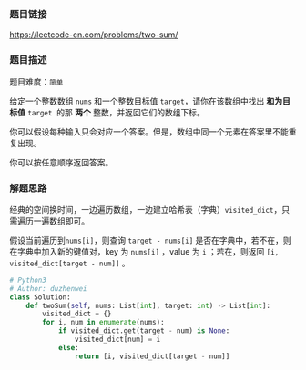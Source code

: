 ### 题目链接
https://leetcode-cn.com/problems/two-sum/

### 题目描述
题目难度：```简单```

给定一个整数数组 ```nums``` 和一个整数目标值 ```target```，请你在该数组中找出 **和为目标值** ```target```  的那 **两个** 整数，并返回它们的数组下标。

你可以假设每种输入只会对应一个答案。但是，数组中同一个元素在答案里不能重复出现。

你可以按任意顺序返回答案。

### 解题思路
经典的空间换时间，一边遍历数组，一边建立哈希表（字典）```visited_dict```，只需遍历一遍数组即可。<br>

假设当前遍历到```nums[i]```，则查询 ```target - nums[i]``` 是否在字典中，若不在，则在字典中加入新的键值对，key 为 ```nums[i]``` ，value 为 ```i``` ；若在，则返回 ```[i, visited_dict[target - num]]``` 。

```python
# Python3
# Author: duzhenwei
class Solution:
    def twoSum(self, nums: List[int], target: int) -> List[int]:
        visited_dict = {}
        for i, num in enumerate(nums):
            if visited_dict.get(target - num) is None:
                visited_dict[num] = i
            else:
                return [i, visited_dict[target - num]]
```